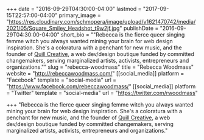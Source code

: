 +++
date = "2016-09-29T04:30:00-04:00"
lastmod = "2017-09-15T22:57:00-04:00"
primary_image = "https://res.cloudinary.com/schmopera/image/upload/v1621470742/media/2021/05/Square_Smiley_Headshot_t9w2jf.jpg"
publishDate = "2016-09-29T04:30:00-04:00"
short_bio = "&quot;Rebecca is the fierce queer singing femme witch you always wanted mining your brain for web design inspiration. She&#039;s a coloratura with a penchant for new music, and the founder of [Quill Creative](http://quillcreatelive.com/), a web dev/design boutique funded by committed changemakers, serving marginalized artists, activists, entrepreneurs and organizations.&quot;"
slug = "rebecca-woodmass"
title = "Rebecca Woodmass"
website = "http://rebeccawoodmass.com/"
[[social_media]]
platform = "Facebook"
template = "social-media"
url = "https://www.facebook.com/rebeccawoodmass/"
[[social_media]]
platform = "Twitter"
template = "social-media"
url = "https://twitter.com/rwoodmass"

+++
"Rebecca is the fierce queer singing femme witch you always wanted mining your brain for web design inspiration. She's a coloratura with a penchant for new music, and the founder of [Quill Creative](http://quillcreatelive.com/), a web dev/design boutique funded by committed changemakers, serving marginalized artists, activists, entrepreneurs and organizations."